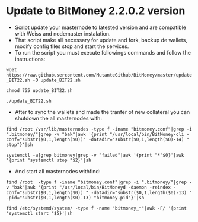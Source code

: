 # Update to BitMoney 2.2.0.2 version

- Script update your masternode to latested version and are compatible with Weiss and nodemaster instalation.
- That script make all necessary for update and fork, backup de wallets, modify config files stop and start the services.
- To run the script you must execute followings commands and follow the instructions:

`wget https://raw.githubusercontent.com/MutanteGithub/BitMoney/master/update_BIT22.sh -O update_BIT22.sh`

`chmod 755 update_BIT22.sh`

`./update_BIT22.sh`

- After to sync the wallets and made the tranfer of new collateral you can shutdown the all masternodes with:

`find /root /var/lib/masternodes -type f -iname "bitmoney.conf"|grep -i ".bitmoney/"|grep -v "bak"|awk '{print "/usr/local/bin/BitMoney-cli -conf="substr($0,1,length($0))" -datadir="substr($0,1,length($0)-14) " stop"}'|sh`

`systemctl -a|grep bitmoney|grep -v "failed"|awk '{print "*"$0}'|awk '{print "systemctl stop "$2}'|sh`

- And start all masternodes withfind:

`find /root  -type f -iname "bitmoney.conf"|grep -i ".bitmoney/"|grep -v "bak"|awk '{print "/usr/local/bin/BitMoneyd -daemon -reindex -conf="substr($0,1,length($0)) " -datadir="substr($0,1,length($0)-13) " -pid="substr($0,1,length($0)-13) "bitmoney.pid"}'|sh`

`find /etc/systemd/system/ -type f -name "bitmoney_*"|awk -F/ '{print "systemctl start "$5}'|sh`
